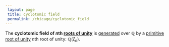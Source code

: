 ```yaml
---
 layout: page
 title: cyclotomic field
 permalink: /chicago/cyclotomic_field
---
```

The **cyclotomic field of $n$th [roots of unity](https://mathgloss.github.io/MathGloss/root_of_unity)** is [generated](https://mathgloss.github.io/MathGloss/generate_a_field) over $\mathbb Q$ by a [primitive root of unity](https://mathgloss.github.io/MathGloss/primitive_root_of_unity) $n$th root of unity: $\mathbb Q(\zeta_n)$.  